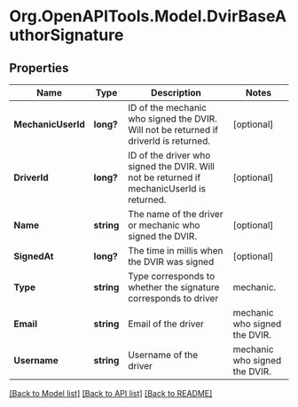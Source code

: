 # Org.OpenAPITools.Model.DvirBaseAuthorSignature
## Properties

Name | Type | Description | Notes
------------ | ------------- | ------------- | -------------
**MechanicUserId** | **long?** | ID of the mechanic who signed the DVIR. Will not be returned if driverId is returned. | [optional] 
**DriverId** | **long?** | ID of the driver who signed the DVIR. Will not be returned if mechanicUserId is returned. | [optional] 
**Name** | **string** | The name of the driver or mechanic who signed the DVIR. | [optional] 
**SignedAt** | **long?** | The time in millis when the DVIR was signed | [optional] 
**Type** | **string** | Type corresponds to whether the signature corresponds to driver|mechanic. | [optional] 
**Email** | **string** | Email of the  driver|mechanic who signed the DVIR. | [optional] 
**Username** | **string** | Username of the  driver|mechanic who signed the DVIR. | [optional] 

[[Back to Model list]](../README.md#documentation-for-models) [[Back to API list]](../README.md#documentation-for-api-endpoints) [[Back to README]](../README.md)


